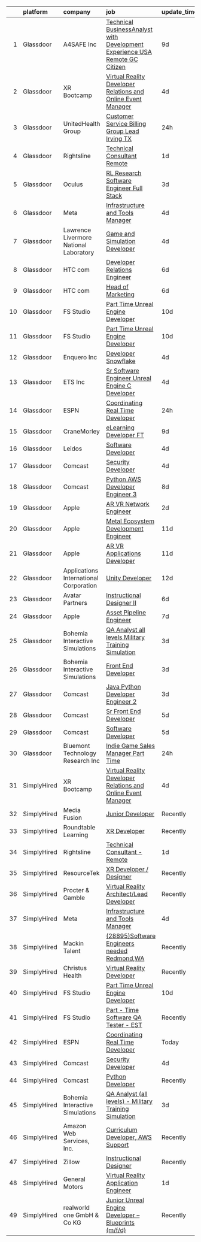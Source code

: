

|    | platform    | company                                | job                                                                                                                                                                                                                                                                                                                                                                                                                                                                                                                                                                                                                                                                                                                                                                                                                                                                                                                                                                                                                                                                                                                                                                                                                                                                                                                                                                                                                                                                                                                                                                                   | update_time   | location          |
|---:|:------------|:---------------------------------------|:--------------------------------------------------------------------------------------------------------------------------------------------------------------------------------------------------------------------------------------------------------------------------------------------------------------------------------------------------------------------------------------------------------------------------------------------------------------------------------------------------------------------------------------------------------------------------------------------------------------------------------------------------------------------------------------------------------------------------------------------------------------------------------------------------------------------------------------------------------------------------------------------------------------------------------------------------------------------------------------------------------------------------------------------------------------------------------------------------------------------------------------------------------------------------------------------------------------------------------------------------------------------------------------------------------------------------------------------------------------------------------------------------------------------------------------------------------------------------------------------------------------------------------------------------------------------------------------|:--------------|:------------------|
|  1 | Glassdoor   | A4SAFE  Inc                            | [Technical BusinessAnalyst with Development Experience USA Remote GC Citizen](https://www.glassdoor.com/partner/jobListing.htm?pos=101&ao=1110586&s=58&guid=00000182c456edacb19726c26c419eac&src=GD_JOB_AD&t=SR&vt=w&ea=1&cs=1_2c25801c&cb=1661151408024&jobListingId=1008068574056&cpc=854D4784592487FF&jrtk=3-0-1gb25dresklss801-1gb25drfcis1h800-89f07b9c5615b559--6NYlbfkN0Bzkuy17zoNwKMVjyusHhR7JNYo3SmelKzW8jp1Pa4Tk4WW547EexT8KCJbSv4Mthr40tnlciIOFRj3WnCJDMelxvGVjVYfTqcUHJY3IBu00D70biicCqZ3Ktq_Bb2g1kNeta-ZNYBGh8PFlpS697iW-Al6J39GgwP82gqq2nzFogfkhtGZFhn7ys2-cp6o6GS0vnsNOI2aip_69lIMhkrKtkuTkXrqiTQB-nRW8LY4SyxInyhi64Y_gHxa3rlH1oC7uG-lYg-fR8tu5NFAr_mbcBeTN8dcXQyzv-J58Dy4hYJiBps_YJv8lxUSGFBCOar9Kvr7xhyRRk2J4WoNvAc94yCJVBVqaFGy3oYlkSPJHVtCm-Q61zJdFk9Q-p_dt3zY67IwaA8V1yGnMO4yWrNYeLvtng0dg_WmDc_tEzAciNBgzImqP96CpBbEECttgkSkDe3hZ1Sxce8-8oHa27yEXDdpXR8nt7W_WOixgsQyH09l8-1eRP8v5hB4AM11vnhaOXHs1GSBkpsR_LjQ2xkz9ssDu-jwAGGN08_fjVimbNb7hVC3EufI1cDS5-w4KQx_JWioYSQdTQ%3D%3D)                                                                                                                                                                                                                                                                                                                                                                                                                                                                                                                                                                                    | 9d            | Remote            |
|  2 | Glassdoor   | XR Bootcamp                            | [Virtual Reality Developer Relations and Online Event Manager](https://www.glassdoor.com/partner/jobListing.htm?pos=119&ao=1136043&s=58&guid=00000182c456edacb19726c26c419eac&src=GD_JOB_AD&t=SR&vt=w&ea=1&cs=1_69c10969&cb=1661151408026&jobListingId=1008076540658&jrtk=3-0-1gb25dresklss801-1gb25drfcis1h800-40360dfe05569299-)                                                                                                                                                                                                                                                                                                                                                                                                                                                                                                                                                                                                                                                                                                                                                                                                                                                                                                                                                                                                                                                                                                                                                                                                                                                    | 4d            | Remote            |
|  3 | Glassdoor   | UnitedHealth Group                     | [Customer Service Billing Group Lead   Irving  TX](https://www.glassdoor.com/partner/jobListing.htm?pos=116&ao=1110586&s=58&guid=00000182c456edacb19726c26c419eac&src=GD_JOB_AD&t=SR&vt=w&cs=1_66491a18&cb=1661151408025&jobListingId=1008084187948&cpc=334ABAF5D42DC775&jrtk=3-0-1gb25dresklss801-1gb25drfcis1h800-e30e0ab690e0e7ce--6NYlbfkN0C8O9VKdOj_1Zh75e9_CvYhSsWVxS1Pvi5WUWhsf4w7FJvt2herunrAnbex0gfe-mgfXI7gwJcPxc9JlCe_M0BwEW2eDRxzcEZScZKKWpZoP0lBTRxYbP-H0IQuUl353h_w9FgWC3ZN12g-0YPPRxv7DYaLFDkSwCRJzhK--XsX6ATgMfNg_imFPubsn8AbFD_rDwvArTftyna75kylJ-F9v7yLVmuXdkQG825WeIHJnhHuAaIhAwf7MydTmVEEKQMKS5M5SbNhmzdgp1eRvhNtI7zttexydad-TpIFMhGLAvfD6IRs3sXN05CLJYIAU2fp9NROwATWFNV7mU_6pavfYW7uyelWfZoIhrd4Jd-_UlBshKQzHSiWdXDvMp7QRvMwz6rO9-lx0HmygI62rXkBHoKQIOhSixKdoLlZaWsT1kBV5PbPzXGk)                                                                                                                                                                                                                                                                                                                                                                                                                                                                                                                                                                                                                                                                                                                                                                                | 24h           | Irving, TX        |
|  4 | Glassdoor   | Rightsline                             | [Technical Consultant   Remote](https://www.glassdoor.com/partner/jobListing.htm?pos=125&ao=1136043&s=58&guid=00000182c456edacb19726c26c419eac&src=GD_JOB_AD&t=SR&vt=w&ea=1&cs=1_c4696180&cb=1661151408028&jobListingId=1008082533576&jrtk=3-0-1gb25dresklss801-1gb25drfcis1h800-b28c18853c3c68fb-)                                                                                                                                                                                                                                                                                                                                                                                                                                                                                                                                                                                                                                                                                                                                                                                                                                                                                                                                                                                                                                                                                                                                                                                                                                                                                   | 1d            | Los Angeles, CA   |
|  5 | Glassdoor   | Oculus                                 | [RL Research Software Engineer   Full Stack](https://www.glassdoor.com/partner/jobListing.htm?pos=112&ao=1110586&s=58&guid=00000182c456edacb19726c26c419eac&src=GD_JOB_AD&t=SR&vt=w&cs=1_b08a9571&cb=1661151408025&jobListingId=1008078786576&cpc=E773D000C9BC26FA&jrtk=3-0-1gb25dresklss801-1gb25drfcis1h800-16e1e33920239c4c--6NYlbfkN0DYl4UJW4r1Vl7FEn6T9F-rD9lpC-0oMJVSiWjK_MGUd8e8cHXcpv6KPyjLHZEfqkVCSz7qx1TovtVsfCg11HwAcbtWJR5FtemKP4VSk4a3AdbM0H6oiYCULlWelCFYqZJADYN-aYm3Hn8YhHu2tuE7kGArBMBc8qO6_BpfggiTUBxTix4opivm3HYtHsolzTj7JtLSuy24XAcbzfUH-KIU_kVCCAtVPwDSUbitKq86xiBjZvF_2zq9hhKLnzKveEbSgrhF34iImzWmUSUIC2qlTlfHiN3BjsQCmmOqQSLajFWzlEimTCnCA447_hhp9X2cWBklrwS31OpCweo98shV4YWs4ucPmLN4bGgPwIitU1uCT9yd93066JIRwmHzShzC1g1_gT2pykcmmXXEhmnj8psdW6tTFresPpzVICGWako_BT0bGCFj0oQX4vFeoZmruhY6-R5mr1RRGCQHSe88wc9XtPm70nrjNAjTDW7Zf334eanzPON_NhnU-cMhNDUClrofTv6iH_tcyZUmj8Tt6cqInmfRoHHEwJfmYUQjYJ4FwaK6uMTnNzNP7E43e_Jm627DEjX2O1b6_nGVBE4x9e9IcHruxhi2kNfVvy2kioIGHgR7hIGbf3BF15HiSaz3uDc_fcQX6wq3eX_wkdIoMDs56CizQwbgSy4Lj8VIOQRiGV0CM5_hWEtzbgYkypnss49hH2f6lp86Ef91E0nVFHm-urbV3sJZikdVdTAvuA54oAVR_8GUt33fSZHUhvf-hY5dzbLnokejid6_E19AVezkHIrxP6A_xf5XxbvDqMVH4UlM7gqSk-PBRyFULi4JP0pJToYjJziseHz0hDQCI2vzLDsKwq1rrX-yNfkcNXvDdATaaBAD30eQK1PmOOR08ZoCMm19eb_oibLoKM4Qj_K9_bYK0o-hjCfFioVQ447-NGB5n8Wpfm6CklxwlXnXRNBFCFTGD9pz45kSVVZoJ06MVbqrS5okwXRdW0ZTblD7SOX66Qc2pY0VCZpE-GogSN24Bc6_B9WhIRtcMXD8ThGEdb19Qgw%3D)                                                                                                                                        | 3d            | Redmond, WA       |
|  6 | Glassdoor   | Meta                                   | [Infrastructure and Tools Manager](https://www.glassdoor.com/partner/jobListing.htm?pos=113&ao=1110586&s=58&guid=00000182c456edacb19726c26c419eac&src=GD_JOB_AD&t=SR&vt=w&cs=1_8f7f1ce0&cb=1661151408025&jobListingId=1008076299199&cpc=4B86475FAF393599&jrtk=3-0-1gb25dresklss801-1gb25drfcis1h800-b0602e2ef1b710bf--6NYlbfkN0DYl4UJW4r1Vl7FEn6T9F-rD9lpC-0oMJVSiWjK_MGUd8e8cHXcpv6KPyjLHZEfqkUD7CMh-wCEXDkAR9zQxtMbf2w0Ec7H92z7SdHs3zfxwTQzwOg8dhL4hxON3iIHwCVdkTHkJvYcHO_3HKFFwStZ11TKfxWs_iJjgDqYubsyNFl9w5ChZfBRmx4CQeydH8_KdE9RbXRMRljJNO6rqD4cPBndapnz1UkxDHUDieu13lO7SnRK6zXqKv-3p8nwwk2gE9F6uM6pKnFFaZ8cS2plikyFTlULbIzMCxGnZ80Nbf97ztBJhCTV7LkJTTR0zja_PSzqD8jx5K12z5WZD67yB37MTzVVXbseGUVtBxDR73fPfiftPCMhXxG9nGsUlDsNPrI6nwa4NVBUeFNMzLOVoMqmSwkgjCWcgGcBvpyOt3ux9xJyWhyzDho6HU0zni-IxK9FdRc3gRAWE40GCXkUx3MUITQtmA6dUj7IspNwTq64BjAB2_EF34e3bzQRFK_2yhLBLmoEF6lscLdfdVx2mf-5wgdBy_1KNdZCfk-IO-JI1k-oepjUhc7E2bSTZsOeRwJBQxRtppMjEgyiAAZxwzT6AWDy99I8MxdTQ7eFDoeQyhrOliK_kKXjR8CYSWCprbQmwEcTakDt5H_8gyGWUPihUJboni2AsgMHSfK-b_KMuDsuZqy1SlE_VbxF_hSfpsAA8hCp-InZPlqtejcBUbiKhhq31KOO6DpaECfEUha-bPJkgSWn4RbVELdKp-JXPlbUesLWkQKZ2Ve1b9iwejnpVf26VvHiR1qJRFHSp8UAn16fmHXfteQSdpHMXQJUTEZsV4_2e-mds0U_cMQX-TpxNlRxSishDYtMny1u6VFz4tSRxcNpwphDSz8LF2ZTDL1iYfHXEr3vyL4DhnykmpLLz1em5EL-ip5kRDRA25V_hnHGil_DKHgRd81WY8i9BWBLHm7wz4OcXPen3glSegD0zCl-8lvLhpyn8MbxebtaGYS0ll0pTFRKpfZNO4sUh3lOLR2rqmhSzfpz5WrcZFSlMFJ5r6mZ4sb3peKgx_ngivCeMLUyzCzcMqsXakE%3D)                                                                                                                  | 4d            | Seattle, WA       |
|  7 | Glassdoor   | Lawrence Livermore National Laboratory | [Game and Simulation Developer](https://www.glassdoor.com/partner/jobListing.htm?pos=127&ao=1136043&s=58&guid=00000182c456edacb19726c26c419eac&src=GD_JOB_AD&t=SR&vt=w&cs=1_39c46c9e&cb=1661151408029&jobListingId=1008076483323&jrtk=3-0-1gb25dresklss801-1gb25drfcis1h800-9e68e00d5c18058c-)                                                                                                                                                                                                                                                                                                                                                                                                                                                                                                                                                                                                                                                                                                                                                                                                                                                                                                                                                                                                                                                                                                                                                                                                                                                                                        | 4d            | Livermore, CA     |
|  8 | Glassdoor   | HTC com                                | [Developer Relations Engineer](https://www.glassdoor.com/partner/jobListing.htm?pos=120&ao=1136043&s=58&guid=00000182c456edacb19726c26c419eac&src=GD_JOB_AD&t=SR&vt=w&ea=1&cs=1_41445909&cb=1661151408026&jobListingId=1008072487863&jrtk=3-0-1gb25dresklss801-1gb25drfcis1h800-490580dda677e724-)                                                                                                                                                                                                                                                                                                                                                                                                                                                                                                                                                                                                                                                                                                                                                                                                                                                                                                                                                                                                                                                                                                                                                                                                                                                                                    | 6d            | Remote            |
|  9 | Glassdoor   | HTC com                                | [Head of Marketing](https://www.glassdoor.com/partner/jobListing.htm?pos=126&ao=1136043&s=58&guid=00000182c456edacb19726c26c419eac&src=GD_JOB_AD&t=SR&vt=w&ea=1&cs=1_913327f8&cb=1661151408028&jobListingId=1008071501988&jrtk=3-0-1gb25dresklss801-1gb25drfcis1h800-cceea279db5f5925-)                                                                                                                                                                                                                                                                                                                                                                                                                                                                                                                                                                                                                                                                                                                                                                                                                                                                                                                                                                                                                                                                                                                                                                                                                                                                                               | 6d            | Remote            |
| 10 | Glassdoor   | FS Studio                              | [Part Time Unreal Engine Developer](https://www.glassdoor.com/partner/jobListing.htm?pos=122&ao=1136043&s=58&guid=00000182c456edacb19726c26c419eac&src=GD_JOB_AD&t=SR&vt=w&ea=1&cs=1_f6753516&cb=1661151408028&jobListingId=1008067041743&jrtk=3-0-1gb25dresklss801-1gb25drfcis1h800-6bf5bcf63a3e2505-)                                                                                                                                                                                                                                                                                                                                                                                                                                                                                                                                                                                                                                                                                                                                                                                                                                                                                                                                                                                                                                                                                                                                                                                                                                                                               | 10d           | Remote            |
| 11 | Glassdoor   | FS Studio                              | [Part Time Unreal Engine Developer](https://www.glassdoor.com/partner/jobListing.htm?pos=128&ao=1136043&s=58&guid=00000182c456edacb19726c26c419eac&src=GD_JOB_AD&t=SR&vt=w&cs=1_eb9d3fc2&cb=1661151408029&jobListingId=1008067102163&jrtk=3-0-1gb25dresklss801-1gb25drfcis1h800-a990c51b6cabe093-)                                                                                                                                                                                                                                                                                                                                                                                                                                                                                                                                                                                                                                                                                                                                                                                                                                                                                                                                                                                                                                                                                                                                                                                                                                                                                    | 10d           | Remote            |
| 12 | Glassdoor   | Enquero Inc                            | [Developer   Snowflake](https://www.glassdoor.com/partner/jobListing.htm?pos=129&ao=1136043&s=58&guid=00000182c456edacb19726c26c419eac&src=GD_JOB_AD&t=SR&vt=w&cs=1_2aeeb851&cb=1661151408029&jobListingId=1008075563857&jrtk=3-0-1gb25dresklss801-1gb25drfcis1h800-77a577ee7a62de20-)                                                                                                                                                                                                                                                                                                                                                                                                                                                                                                                                                                                                                                                                                                                                                                                                                                                                                                                                                                                                                                                                                                                                                                                                                                                                                                | 4d            | Milpitas, CA      |
| 13 | Glassdoor   | ETS  Inc                               | [Sr  Software Engineer   Unreal Engine   C   Developer](https://www.glassdoor.com/partner/jobListing.htm?pos=103&ao=1110586&s=58&guid=00000182c456edacb19726c26c419eac&src=GD_JOB_AD&t=SR&vt=w&ea=1&cs=1_837afff2&cb=1661151408024&jobListingId=1008076526481&cpc=8B69257BFB62E45C&jrtk=3-0-1gb25dresklss801-1gb25drfcis1h800-bbf0eb7b3e9377e3--6NYlbfkN0CdNy9g2aZANdx64tcJyvWC4Dh9hlXtf0GcMh6TvyMiE6AIPqQPqecK_sZn2J-LffgSo7ctgry6v4dXyDHO80Qn1FJ58EOyEHMZxqQarSSQnF9REy9be9Z4Olizzju9BIDTX8b2W8Ho2K5yQIjVIKBFfJXWJmZt2U0lXPTcHHt7qDqZDtEZqVLW3CfABCpQ2zpisOGZp8XeaNci7yw6rY_Q3k-4h_sKdWwRYcOFOdT9n3SyNK6eycJHJ4MiQiEXq6XIscX8Iq0lwI18NeTSOigrsJzZf5WjNH9dou9ErDskf7f482J5F0296MzvGU-KWauXlN7__6Y32k5QVhR-pv2F3uhW_1tfFu19oASd_mHYASvcJ_S3DZSOFQNlBLYHtxRQ4_pcpcfo7RYcbLOQ-FIFE6xZutCL8TMGU6ef2I86tp-raeB2rAtTA6cjxrJTsic6TMqfZAXwyopnkGTvKDMKQbhFZAjFp6pYNilcwNM24J756jFwPmupjB8zJchsKPler3sbZ8XQsg0gYXT3lwnOH454LUHXN-gZCY_5zXuR13ZMPZrrWtTb)                                                                                                                                                                                                                                                                                                                                                                                                                                                                                                                                                                                                                                      | 4d            | Plano, TX         |
| 14 | Glassdoor   | ESPN                                   | [Coordinating Real Time Developer](https://www.glassdoor.com/partner/jobListing.htm?pos=109&ao=1110586&s=58&guid=00000182c456edacb19726c26c419eac&src=GD_JOB_AD&t=SR&vt=w&cs=1_a738595d&cb=1661151408025&jobListingId=1008083924554&cpc=9C2286EA3771AAF6&jrtk=3-0-1gb25dresklss801-1gb25drfcis1h800-4cef1231aee6559d--6NYlbfkN0DAFTyt7pbDCC2JPO79CSdi1dIb81yjczP5qsKcZIxgiYm3-7g-689Ur9xqU8QiYHUS8egt5HEXbCqf9IEst1x0Ro6AnMW-4u9UrYH0zn4DrXX1smrEoxkL_EkTyhGjp2KcraoKlroD_d6OJcw_J0Y5W77BbspEnJOqfe_y0dUvasjuXKGINue5Pui9dJnnvQT3y79BWvivaabbTi4-Eq0o2Vf6HP3sFf6YsquJwZOMaI_wWpndEZTJ7Mrhh9EzY7z-s5wACJdMyLS1UkkvinLgIwGpJ7Wyi1SgBHG9fteyXzSfofT7mWTlb3UDNW9pKH8ZP23ZVVqSaf6m_gYeyRZUB7WuAjQfyIjxwH8J4APCVv3Wrbpvh4gpU6aefkxfk9SzOIGtuYVqX6xS0rdvs7PasZH6mqv1L-Qm3PeXGhIkP-ZYmyD6ClG-HEf5WvaUZRY%3D)                                                                                                                                                                                                                                                                                                                                                                                                                                                                                                                                                                                                                                                                                                                                                                                  | 24h           | Bristol, CT       |
| 15 | Glassdoor   | CraneMorley                            | [eLearning Developer  FT ](https://www.glassdoor.com/partner/jobListing.htm?pos=124&ao=1136043&s=58&guid=00000182c456edacb19726c26c419eac&src=GD_JOB_AD&t=SR&vt=w&ea=1&cs=1_f406e2a5&cb=1661151408028&jobListingId=1008068553412&jrtk=3-0-1gb25dresklss801-1gb25drfcis1h800-c246a52bb454fddf-)                                                                                                                                                                                                                                                                                                                                                                                                                                                                                                                                                                                                                                                                                                                                                                                                                                                                                                                                                                                                                                                                                                                                                                                                                                                                                        | 9d            | Irvine, CA        |
| 16 | Glassdoor   | Leidos                                 | [Software Developer](https://www.glassdoor.com/partner/jobListing.htm?pos=106&ao=1110586&s=58&guid=00000182c456edacb19726c26c419eac&src=GD_JOB_AD&t=SR&vt=w&cs=1_1f5dcd87&cb=1661151408024&jobListingId=1008077271826&cpc=C3517E2410EFB392&jrtk=3-0-1gb25dresklss801-1gb25drfcis1h800-00cd903cd62788fc--6NYlbfkN0CZUO70VSdYKA8PR3jfrSh5ljhqJhfDt0PzQCMubt8cRihWbmqO_-Ccw6DGinMZCyJzkaFxd7N7OqMyGmEHSKB1kslckWKLwPCBcZhEd3jGlq5d3SmluoLsMVZyld88sLpr1kDfBznTNAO-J-XdWqpErp3ozdklj28lvMojXzqmC9BKoEzEmPy-idNRag3NzvtasDxGMszEeHKmRFRKJwxLDJkCJ6ZVJM38UapZUTs5SGuuuxh8Yx9RXNxukLYIQUhZmvTh8SNABQReTcj18OJtTaK1iHFRLNnefuAQMeAUwaydyp5E0jTXqi6QtkiaC8h7VF7bysS8SVdrtePG1PBImzb3dv6n0lg3NJBS2z4bjOBxnapYWwwEji9IKalNoUWbmbJnEOzt8FJ6V-giM9zlwEUyVzjz3ZgtFDTijaWE8rq-VBVyJoQrEaZ8LyOT_WeN2XuvpH3AYxM30OmoFdY60i1hXXdJVW6mJPlgppsfx3DyyhpF1ipge2mZJSNJ2OfJkwrt3X8WhQQVtgPGvzP6M4GqtBqc8yPVL7ZLfS9tkJ4knN61MrVoIodlYRNtrIt4UTrRc19TNKNYQ3CGBfjJ0T3NRhPJyjwouOwGH-OmXGOKmaGB5wY8)                                                                                                                                                                                                                                                                                                                                                                                                                                                                                                                                                                                                              | 4d            | Bethesda, MD      |
| 17 | Glassdoor   | Comcast                                | [Security Developer](https://www.glassdoor.com/partner/jobListing.htm?pos=105&ao=1110586&s=58&guid=00000182c456edacb19726c26c419eac&src=GD_JOB_AD&t=SR&vt=w&cs=1_18dd2857&cb=1661151408024&jobListingId=1008075927893&cpc=B576E40E3A51D23B&jrtk=3-0-1gb25dresklss801-1gb25drfcis1h800-1e5f0d828400ade7--6NYlbfkN0Cj-KmZPsf9w80C8b1WzNVrlanjD2SXJjxuCbUWHsXPZlTAgGmdtIUzoKTi6fK6Wvbb2FsyFMRsMrsLUmWcK-zjr0-HpnIvC6YjRCnq78k7G2Ra1KDhfUScDcwxAI1dmViyy_BG-7AFwCppe0Y2fVZIG1fzXihl0v0xE9NzuXxb_E-gdNhvier3r5QvxfzfNkPYvfGXQLCnr4X0sediwgeNMt3cawe2XFt2dpkFzHuwlT5mGOe7wsL59zZGqTmmqKM2JFusrQfVCTBRpuzsjLxLhPJx4MdhnXMjCymeNq7vDI5qyuvpSkYy2vjDUuDnlUxRzE8W5DYMFI6Vei7imgdLfCVCQENaKE5_UK2bShtsooJKfd1PbjpeINRcU5VP65WUYIbD2TxZSXBoSCf5Pu2GOtAbIz23IaJ2asskmmV3WD_8NaUDWbIRklNoK6fxQ5CMM9M8uMBXuo6tlmX1MZNJGRGGRY08DOm7uslWzaOuV4y0r7FGL8tv9TGG1YBoufIHEZgHbjDtThj7x3kuHL3vTh3eh2eDgsaVmW5dBXeUJ7NBzI840TlqzMEshP-NHgUizn3LM8RjuFhh0h-QYemsh6YPrW6iH_VeSQMHzxrdscTnfLywh6RGsZMtsM8p9AhxWKA9M8qQSuUVROKMFW74eZZRi6HaguyDeYdQ09vE-huK5epRqKne6YFkzGfe73MyHnS-lrLvXe7xZFPKl3O8hZRMehoch9hz0xSz6kfEzsM57ykxwn0-emirVe_u5nEwred26nVjjooDFrOO92Ed1_0v5I96jO44luBSWo388JlGlCW_t6Ik76nZsL9-mBjtnqWcqcLsZYSjEciaEooRab6Gthn4jppIqDQSSqEzjmV4MrKC10_ICyCYd4X7NlZAGNwIbBvi2-OLPX0F42qtplB_a4L0c-OrCYaJGN2HwIXemhEPEJk1ivb4fynDLhc9OJZDklem7Xgl_2LwhkVIM6OxyhWzWRjL69qeNCsS7EcIKpEfh1wYzFKo2v0kpH5hqyrnXl6s8vfy2Xj8PQaYgTZFG7Cuk44t8Iuku2Xt33N-M0BTTY59YF7-iGMg2TopCoiAs19-2XTKL0CP-46iTOEsrq3rYdh95dSbST7Odg%3D%3D)                                                                                  | 4d            | Philadelphia, PA  |
| 18 | Glassdoor   | Comcast                                | [Python AWS Developer  Engineer 3](https://www.glassdoor.com/partner/jobListing.htm?pos=108&ao=1110586&s=58&guid=00000182c456edacb19726c26c419eac&src=GD_JOB_AD&t=SR&vt=w&cs=1_d0613176&cb=1661151408024&jobListingId=1008069962411&cpc=545C0D17DAD7ABB7&jrtk=3-0-1gb25dresklss801-1gb25drfcis1h800-75fbe2f8e1a8a631--6NYlbfkN0Cj-KmZPsf9w80C8b1WzNVrlanjD2SXJjxuCbUWHsXPZlTAgGmdtIUzoKTi6fK6WvaiwDWqLfMqJHh60TTbJMuVpI5OJl8qSFIaEY9AHY5qSeRYzpfibzPPaVnL5A3Z4zgdmSsiSTB3LAXeidE2-gx4sK0adJBUcty6mugQvvcX3DDsPYligB0qbxoZBawoYt7rp7YZBhmeOjhspmNF2aR9JFyk-ihSrm6AU3b0Q1bgZCAwojJlIuGGCSuJUDPZeLNexuSjiNL_Cz1M3erd9iwAUphId1MHig0xxMOkmrxGkA_rwOJhg7-S-1QxlmCq7ejRrtKRddx6I9H7pWbmO1y-E2n7bCcXkcdGsi89bSs-1BKtKMs2EU3yKVan9QZdTnX-vWoi2BFdsd91lalXp1s-BQxps77h2aj49fJdxfRLZ0KEH2qDLQWjX08dBBll4GzgrlA9si1_oNgrsKmZt47mH1ONpia2XiykqsNvuTjQm5KA6HDAMIRFULK9kpJrP43ZoO9Zevsm7IzwignaBFrw8yB9_ElbtsY4JSQgJ9k6_aH6ZgvPRuvGcAMkoOZRCuaFDM0Nt9GZcVY33_efGv4tFvp-fTqnHjyzm_ziKIYaF-bFT9ac-GD-jsAGFO1EN7tt3afLdn0Y5JA3X57O4KCUxH6selRfUTxWOT6ExjaIROKmuHyLvfRalYM0VHoFa5f2A2eLlUe-MA2uyNGYhLGD6l2BetV-AsgTJpfOpta9Ev9TcJkl0UIgmD6IblTw1FrxkL0SaStRdZJ-B1Kf67k2BiWHUak14UMKY014m0nUjSMT8rdS3KPdgThYvwvbcV8-ckR6lzntv_oMnYTM2sx8D1Kb6OOHhoa-4lMKCHSDw8uoocr7NdaEd0P9i3bFrY0D2y-yixtcPKa9FxLcUtKcCfzlTfMP4Je5tntVEQy0zoy1zMnBrdOSwMNWlddUdrQzBSbG-giRrOCaWW73_WXTjWyiDldjhwb4hStqHgB-xaTXy0sFjy4tdhXSDa3i0g4qUhvcU5CEXLPV7NCgsdc8pPx55Q7ADPdeQQ84lP_nNisVgXEF9tjN99AwdL7W-lvp25gePe4Ic-Vr4HuPLB0uwaF9Nl8Aj2PQz6T5mTTHO7PwTlKPJ5wpjBYSA6piviKnj5oJcL2as7Rdv-Ju22Kj-h8_jb3FvDU%3D)                  | 8d            | Philadelphia, PA  |
| 19 | Glassdoor   | Apple                                  | [AR VR Network Engineer](https://www.glassdoor.com/partner/jobListing.htm?pos=118&ao=1110586&s=58&guid=00000182c456edacb19726c26c419eac&src=GD_JOB_AD&t=SR&vt=w&cs=1_054b6284&cb=1661151408025&jobListingId=1008081264614&cpc=3BA4CE39D5B5DEF5&jrtk=3-0-1gb25dresklss801-1gb25drfcis1h800-33f689b8e1a1681b--6NYlbfkN0BvKrLyj5gPmtZO9T8euul8TCxuuKNOtzRJOomxnwSEodTz2Bc-sPZl29JElYHfcoQKOPQELNxXp6jtlkUmaz4Zq-tV9GjA3cFQ80Qz53AF1m9F6UiWgmAlRFnwZModudZIJ0llSaEh2K6ucWDe_0w77l-xeIKnbaorBFlqfi7oatMBemHidY0cxvZSiOpRk8OoUC5CH8NYtA4Qmsyd9LPr4mfNm4fPUVpm4XBLpRHpMRzE62San59AeneuhfhLqeAKBVdymWYjFpsC4oPWGZ5JH_tbgyJ3dftyYszbnAZlUWUKteKSOCypYr3q57ust_pMAHF7ay8AvGm-acIDfTjoEq9cSgRabjBfd3JONtxvvznmV97k7QleZruJZfopNbfPyGsrSQGjZm0SF1ZLIvvbZxCpQ3bl90p_gJvG9uO8jAhLd3Wz7ngX8KW9YC2ZaSQFrpCyowwTpLahWB6h09spc3420V6FvZ8lbEfxapzBryv0p0hTZ76rtZQFw5V8eD-0cPOc2vZxvJC20SNOx-vabMfK9XUkKE_5NYaem5vx6qrVq6l7vQ204wfeKuhQsFiHiG6b0xHAMyCbM8GrYJ4XlUGTqOyQD03G4sRcLYWl83gZuG6lPsWh7uwnfzIYKFIAecIH0B09cgsPeFoKBhgzNwF-02wZOcldbVOk6-0A7BhyQpAFY84CpA_uhzqDClNuEIWIxM6xIR0IP_D5-uYXQ9ZxqOxKJx2Jnuaxx1rSgacc4LdmtJCEC0OR2IkENg7qRaqjIvxUBvTwubN0YqwPuCEiqVDTTDknB_PFBqjliBpC64QuBb1_pVxzCgyrzT5fwuKmT-VfupBisoyyWueEtW7oY9jXe5fwsbZ3piJttMQmWQpbI91so3KjMaLswWM-vY9riQrqTG8n7WD-OUB2JboPn-nVjEhnrbcDK96ZViXWN4LVgYEZamH7QL9-Uz4%3D)                                                                                                                                                                                                                                                            | 2d            | Culver City, CA   |
| 20 | Glassdoor   | Apple                                  | [Metal Ecosystem Development Engineer](https://www.glassdoor.com/partner/jobListing.htm?pos=117&ao=1110586&s=58&guid=00000182c456edacb19726c26c419eac&src=GD_JOB_AD&t=SR&vt=w&cs=1_e471734c&cb=1661151408025&jobListingId=1008064548516&cpc=654405A9B1E0A9F5&jrtk=3-0-1gb25dresklss801-1gb25drfcis1h800-9ffdd4c38ad88842--6NYlbfkN0BvKrLyj5gPmtZO9T8euul8TCxuuKNOtzRJOomxnwSEodTz2Bc-sPZlADHp0xxmf8VdQhhdluzofmUgPT9FP6o-WTqQ4xTpPuqKeI_lo_iBzayN6nMnD0GER_oem3X0Qp8FsDhz23rVgJ28wVIlxSLy5YjK9nfLJHsWCVn6qpknS80gZgoaG8ND5yIW4MmM1wrAVI8x4kmf-7CtLn3SAr38HmOGz9bTQNTLv_LAPl9KJTZ12BlLwymr3oJCeGhOAmUrajkPrTrtwOtsOXXxbah9OtmrotgCadDPI2tAIUdPes2wBqQHjt50uwlKREWqBPBFsQfQFCpAN3k9Bm4h9wPIoLWzrspgHJ9e3dsVaR-GNkk5mFZx_P9XycQUNNMQbDtWnFHthYTkoQ-TrN8AmgZPneIwY98RZ06KSfEEi25J7AvOrdnwI7CT0astp8NcPFKEMBTk9GHWfLuCU22nqnQ3UUinkGuwYo7-LpqhzIte90IkdYQUvGXq361zARGg79YefXAUUU_04bxWdWqva3yWuvf0DcfZ-CA8nAVxGXjZcdIA6_nsIyg5o2GsJI7Gf1FEeNbDSnEhVdyP2jbJl0Let-Ol7gzKk-I5LW_47JLbo51eBnjDj0YfR88nzpQCRREJpcbBTwaSMJ24AfCFcU7njFzcGI0MAGyHUpQhh0B_VRD7Fa8VVN0Ey2oPCaT4mja_GmynxRasif4qDux0TsgC_a-Ms9iHp4CehsjY4fvQJOWpWk2YRe_oIkz6Ec6IdntY4LFZXf5sJWE-9_-LY6xknt9Ak5Au0fa40oj80dI-TfZi7x_WBuvZTo6ai3O2NtTO11Gj41PouEZhQ4vSzPzGXNXgyAiQ4P-z3sS039f1xSndwo63YuZ4a3BWA36xGxqoUIuU4XwQSlXzdFG3XLLTihfhUOeauzYIpzf6Pg1S8qbNzIL3jZ-yo6hz1dzerKZhT_0KbQ_UpOKE2ROo15Qx)                                                                                                                                                                                                                            | 11d           | Austin, TX        |
| 21 | Glassdoor   | Apple                                  | [AR VR Applications Developer](https://www.glassdoor.com/partner/jobListing.htm?pos=114&ao=1110586&s=58&guid=00000182c456edacb19726c26c419eac&src=GD_JOB_AD&t=SR&vt=w&cs=1_01ab0f7a&cb=1661151408025&jobListingId=1008064548798&cpc=F41FEAB56D215062&jrtk=3-0-1gb25dresklss801-1gb25drfcis1h800-5b18afaa85b6f89c--6NYlbfkN0BvKrLyj5gPmtZO9T8euul8TCxuuKNOtzRJOomxnwSEodTz2Bc-sPZlbtkML8D-m4oxb_hpOtMKg-ZWAJOl8Gt0osaIcQnV1Vxg6fD3dWLJ_HF7jZsKhKZ-5fAeIli_bHF2Z_f6m9oie3yysZsUZa-WVwUykagV7lo4oQuDqlIsPZZYy9zvA5dlVUj9iflNdw-eAUecBMVAyx-Th2lHWRcIUwzUPj8X3rUJmB2HPYrgBr_xvC2J6xJ-K0ierb6nKpcRhN_GiBzdf8wAjypHM98rh5nDgspgV7dILbDFc_EYBnRTp3hE3YqAv8xRF7QDa6ka5StgwuZtbbloWU9tySEuZ_5RQk59RsCJ9Jb5tS0X5DnjA8YF22hH1qOHLVMYZ2_26pZVV3Qft5a99mosAuES-H8lt7LEkNhEMBCwIXWfdP4_SUBzpPLug-zyru27T1QXEyaZlud4YIjGFWTLKMpDLQ7LdYLsKyHocznb7EHUZTK5cbyeymP57l0RLCN66AtSYMPw2yNMDSHF8oVO9tVEKhIBxU8M4pF0sTrRvZeu1MQD1Qx57Rv1agRuN-YLGa9QAknvSDpZoNxvb0Gh1XqY3tH9MmrWa2y3seDKuasN91jssDnJLlU2PtWKl8l9s777tQ1W2uOsP8vCd2izPNkZfTWJzylezRr3DD9ta_aGMxRGohE6Qyr2LcUuveur1jRAE0qRa-KBcchBdXHrzsueuvgPTcnF30pWlxrcOZAdbRO5551cAm1P8uweLTtiw00H_Vesd5aC5KEABNkuDpIduNcWeQoRV_fhCNS3fBIfCBrtC0LPg8JAY6KT9JhFC6-p665CMag_0ylgUGNgH_6mzerjggRgb53mPVaNxCQdgBkcFrbScKGQNyG64OIozw37icKdepi9DPWh7X-tXQRE48EoC9JmTTv4xYHcUwGqhGaI-bOnGypYF1rTaIBk0csDXDw3UJJ-Jg%3D%3D)                                                                                                                                                                                                                                        | 11d           | Boulder, CO       |
| 22 | Glassdoor   | Applications International Corporation | [Unity Developer](https://www.glassdoor.com/partner/jobListing.htm?pos=102&ao=1110586&s=58&guid=00000182c456edacb19726c26c419eac&src=GD_JOB_AD&t=SR&vt=w&ea=1&cs=1_66821a39&cb=1661151408024&jobListingId=1008063343561&cpc=7F925F5888094D6A&jrtk=3-0-1gb25dresklss801-1gb25drfcis1h800-d2c8f4e37a635e67--6NYlbfkN0AS3oPsAAmCngCu4U51_2RxXyfS7TdWOFtWPOafNW52IwBtI59ZXPdtfA3svvnxya3IhrtIKjp-_N6sisgsKzSxprYS_YTJd_wl0lpONz31S7cWSlyk53jxFlw1zEgS45L7xh_Qm5NdssYe6ZlPZIHIsG1HV9E73ViLQpOpzxJIQP-E5wNvLwv0J4ilgglH_he3nMSTG8wsCGHE2alcP42JMxkPAvZeRpkgaK1iZSQLzzxLPeZeQ81RqSeR3ISO0jhIuEx-5k4aUDOeaiEfnGmoxcmhqBSw3FF2mPMKI787kXCaZtxgczgGnlJBP_FN81daIlRYquoUpZ2TeoW097Z48VRkRdPrNB7vubN4EqGd21JU_no1toPE0YzI27H0ijpjdHPDkgUIjRIyIfjeJGwlIGg8JzMzdw_1OtIm0ObetwNTRx4S-IKmBQtMjZxz9aFDiodwDVK6ei-twDLHwt2iNijGxI2gGpHL1REk0-Mlwud3FHEFlwoLu006mT_iG68%3D)                                                                                                                                                                                                                                                                                                                                                                                                                                                                                                                                                                                                                                                                                                                              | 12d           | San Diego, CA     |
| 23 | Glassdoor   | Avatar Partners                        | [Instructional Designer II](https://www.glassdoor.com/partner/jobListing.htm?pos=111&ao=1110586&s=58&guid=00000182c456edacb19726c26c419eac&src=GD_JOB_AD&t=SR&vt=w&ea=1&cs=1_6363ff3e&cb=1661151408025&jobListingId=1008071905511&cpc=F583A5AE0DDDFE3A&jrtk=3-0-1gb25dresklss801-1gb25drfcis1h800-21d0207488481c95--6NYlbfkN0CSE3POay3L6XNXi0aipSscdc1Zs2V3vZI2w3p7sV-Wv1bIWmPceOZiv0zhHpyXaxL7EL9HKTarCfZAPQSHMSwr9aIO0JG-vXCLOAQRlllkeZpUuIgedCyLxO4NVE-6tZUAxB_ME5cAyxCiu2ir9Y5FqnNy--TBFx0J4afeOTMLw1SnPadEH2ObDbzlenXyUZTgw78mrSAOLlziMrL6s8BmoPtpBBej3FD0VZpE6wPjd0QutKMwOHYPBesF_pOcYud6v3pjvvkYvCGaxSKZUoycOQm0uNqoIJV0eAUj1ZxYjLrke-RfZkl_J8IIyV6mW1XxmwOctbWrTbK718hu006E_MouUiHaAqN9Jflmh3bILjXEEm791y-zMx2AAGpZqgLBpet-FdCReSVSlpfur8T4rlRjhfVJ62QETqKKYZjqLfR41BKssLKW72apKlZgbAs0rSsattpBGRKrkTW6-ALEFebD8yg1NcP0fqNW35eQVuix4r6QmfTkEnl6cdWiNck%3D)                                                                                                                                                                                                                                                                                                                                                                                                                                                                                                                                                                                                                                                                                                                    | 6d            | Remote            |
| 24 | Glassdoor   | Apple                                  | [Asset Pipeline Engineer](https://www.glassdoor.com/partner/jobListing.htm?pos=115&ao=1110586&s=58&guid=00000182c456edacb19726c26c419eac&src=GD_JOB_AD&t=SR&vt=w&cs=1_2e4f3973&cb=1661151408025&jobListingId=1008070155800&cpc=F41FEAB56D215062&jrtk=3-0-1gb25dresklss801-1gb25drfcis1h800-6e854d5c67eb5f9f--6NYlbfkN0BvKrLyj5gPmtZO9T8euul8TCxuuKNOtzRJOomxnwSEodTz2Bc-sPZlbtkML8D-m4oj9KrQJ9RmPZQJWXH8z4IXxpSpe48GR61-W4c6bhwgrsQV7bsyKnhvJ_mMgEnN62pR69hWQ0sfrURpIYEBAAzB2iwgWaaRyNLx_9XWDUka6-In7zaZLdC70HZcGBevbmut3QJIChDJ8cKVyAM4tx4l4AEDG81kpihq7Hi3MThtzMumT8hmzUbjbMgb8TRr1hEOC_3egdgWXLD0ejwE-7pzJzjVWTsiVawuh2IrwdkBivXAY5KUTi4R8Pv5wdo7Z3lDlYrbcmz0tXOPOR_tgt0Pt8h9ak69zPgf_6G6C2RTRmqpBBtgewTBkq-Z7cRj18HoYdEdHC59IFOvwj80KfgkCObFw8e2gF0WFvxYcMlG-Al1KaLhVC0cR7tpXCyAHymG-w6Ax8zQxxqQnHbCvOxvDkOfnFXSG3livfcAH1iNsegSO7uFVLhGyWHgWTE8KzQy327ZxumFkii2TThoBwfokqGBApyti73UWwJLEYU-RQiMwpdGOue5KAe-Z7aIhPSsseteWoIbdruFRccMwk2ZWZdUVQP7itz8y3Gf9HuE-mWLxPOSR2EwVS1_Ae5a4oTw2fnknHHJujq_ziXp4O2KBX6DX_5kOMRIGI6czqxb48lnupAYji7rpciLH_pLRZw24T-LJnMiN-Fo_NfvyBpzbw7v6DL_Sm2IJemb33OmlPcNUJUYhZI85PLCVLrOGnfk2lTK0_8nTcFe3G4KtYqpRjkHKtNWpZ17c13WInTQxQ-HQ2NU8Xnn7-wmo7IB5kb6sT6tA-RrD6vhK4V2Ht9rTqSVye-mLkS_7qcyxTSpXkU-uZzozVmYV9qrxEOxsYCSnLmLy3KxkR7Ygd2rNVlBS1-WXTPuIhIPpSd3lHgwYsyxFVJCo1HUv9kD-CjdLSdivFT7TwnHlw%3D%3D)                                                                                                                                                                                                                                             | 7d            | Boulder, CO       |
| 25 | Glassdoor   | Bohemia Interactive Simulations        | [QA Analyst  all levels    Military Training Simulation](https://www.glassdoor.com/partner/jobListing.htm?pos=121&ao=1136043&s=58&guid=00000182c456edacb19726c26c419eac&src=GD_JOB_AD&t=SR&vt=w&ea=1&cs=1_115c6590&cb=1661151408028&jobListingId=1008079811378&jrtk=3-0-1gb25dresklss801-1gb25drfcis1h800-470b1a2d411ad420-)                                                                                                                                                                                                                                                                                                                                                                                                                                                                                                                                                                                                                                                                                                                                                                                                                                                                                                                                                                                                                                                                                                                                                                                                                                                          | 3d            | Orlando, FL       |
| 26 | Glassdoor   | Bohemia Interactive Simulations        | [Front End Developer](https://www.glassdoor.com/partner/jobListing.htm?pos=123&ao=1136043&s=58&guid=00000182c456edacb19726c26c419eac&src=GD_JOB_AD&t=SR&vt=w&ea=1&cs=1_538bd4b3&cb=1661151408028&jobListingId=1008079811370&jrtk=3-0-1gb25dresklss801-1gb25drfcis1h800-53a20cdc08c35093-)                                                                                                                                                                                                                                                                                                                                                                                                                                                                                                                                                                                                                                                                                                                                                                                                                                                                                                                                                                                                                                                                                                                                                                                                                                                                                             | 3d            | Pittsburgh, PA    |
| 27 | Glassdoor   | Comcast                                | [Java   Python Developer  Engineer 2](https://www.glassdoor.com/partner/jobListing.htm?pos=110&ao=1110586&s=58&guid=00000182c456edacb19726c26c419eac&src=GD_JOB_AD&t=SR&vt=w&cs=1_425736e3&cb=1661151408025&jobListingId=1008078447520&cpc=BA15C3E50D27FFE8&jrtk=3-0-1gb25dresklss801-1gb25drfcis1h800-01367ad61bf98737--6NYlbfkN0Cj-KmZPsf9w80C8b1WzNVrlanjD2SXJjxuCbUWHsXPZlTAgGmdtIUzoKTi6fK6WvZgV8ZrS8HzKljyTPiNnnF3Tk4y8Ob7O41-7_WEuj-mXNALBGGIBfaLssTEulI2x0dprLnJMRFofpOZm-q9brUt4PgedAR9cj7Jx7CscUpq5IHwEKEv-enC3kchuW_52_NvjFqMK3lkDIA8Otv0Ga-00EnOeMUJQQMF9mqxujSrZhaXDI5oa95R0s-82XbpCeFIiSrCPf34Tq6xSucizO3Mq2OnJakPVY3FJUAohIOtal15R9IIwUjbxdEaLPtdDsXL2R92oCAVhco6KVAYlJ3Q8dD8ig_yQ6oRybuEeDhOzaxAf9q1Uc9_Cj5I8sEY7o2TMm0Kh_BX6j5mgkqq6etjXb-HflhOvW9BTTF26R0FlETq_c936nlppavMRAaiM5YaMtyONQR0T6BG9w55ClnsZd8tH8GsAIsHFP9CLqpUk0qLjUxB8Z_Y3yCt1WHLwOt6B5y965yfOB03TNYhBttgQhWmu3hpFMMrhnIJO959Zh7Z1MU4D7YrBjaDTs2vDq3NKK7gW_YxZAM297dGrDlgigygVDEI12aCPgsgnIbVgPY9rNRvBxAP224K1wr_SZ6ovXzxceLlMtjnbB-kmDFRe5oPAHi9QSTF5zBlRfj1vyyb3m4jdO6Lgizt4kcwXaq2V5zwc6goAldEhsePIHpyl2-vqfiNAv5Y9M-NnU03ZD0-NmIwX2mCzluTwUwE-KqcMN_J-XSnVsFZ3YzCp-1T2-mtgy47sMI5k4UXmrZLqxC9PrNakTFJhDsIUu-ToTW54d1abisExciWgSVoNzxUDyznaHBycNvpIjj00k8p1BuHg_BJa35Y19xxTxP7AeO5H2aFQNMH3Bl71sslvNCirgRByTx7ID7dCZlflyvNa2jQTvZw6MSaL2aqs78D2mv2xnPHrYuVe5-Ux1IB-hkqvPD0bCyLVtIdqzNbhbIKdIRuZpQ3JCxmaCFi1mdvcDRB57pkMP05-v3wPb2SuZ9KTSdJgon3bwsbi_9tik78mmWRCebMt8P7sC50cNR5sTaDNbbbwC_BnyS3CEDfxw4v_O8ZGzJTd6ATzYMdbVyoLfR-jXTgj-ncvhvQI5fC2NrxwEsrDCnO-ESWt13K5OxPSu0PLsdubriDuPZJy7zVew%3D%3D) | 3d            | Philadelphia, PA  |
| 28 | Glassdoor   | Comcast                                | [Sr Front End Developer](https://www.glassdoor.com/partner/jobListing.htm?pos=107&ao=1110586&s=58&guid=00000182c456edacb19726c26c419eac&src=GD_JOB_AD&t=SR&vt=w&cs=1_2aab16a7&cb=1661151408024&jobListingId=1008073476691&cpc=545C0D17DAD7ABB7&jrtk=3-0-1gb25dresklss801-1gb25drfcis1h800-9eec1fb1a1dcb804--6NYlbfkN0Cj-KmZPsf9w80C8b1WzNVrlanjD2SXJjxuCbUWHsXPZlTAgGmdtIUzoKTi6fK6Wvad1HtiidVpejjfodtpgmdfeqEE8mawFu1gGZvHgys1WXFQZEERrI_R7WTYHfX33QjMf8_ngLq65kO6WsIWP-36FqiQkGs6vVMPWtKTiGZkpFbtP6BoH_9Z7ifnI2VQBEIYcqqIzOLNdcBOveZXV8AlRCYvh_bjkjbKnJgPvOAMelsHGumtcWqGvZlybV-sGnc43LcgLusOtLhcZViFcqtkZ_IaMEHO75faj_VonBYYRk8jax30GH_aKzR6C5_aiTTHhG7AMUWAktzKi_HvXj0WkTDC1eY0wUJLsQxZYpCoD9FTVAtwJgsHESsvL3tuJwFQYelIFcMwiL7m3Pdd9byehUXK1GQHEHvUoIMPkQz09qcUolIEAXEWkIZiOj74iKTEx2_TZvXSYpZUa1-9UzJLeKGiK3f9oH3g-LXILaixYa0CQZlBJdGJ0cXNqskb_H8E5A0s0nWOnfgqpQPpKBU_bOIPGSSTNkWl15VdHay-a2gs4MV1uS0X_6Yo-um5CR9GNNycy8lOxsZWFKdUpuciel7PGtu-G4aCOUuhoWfhpaECY7cRfxSA8q8ZsnxUM2a0k4kPfnLix5VhBtDa9e-O3d1LpO6wIrmTCuFVok4T1RyNpj_zrDa9cCpRsmQgTHhuSGytbRHm2jVLkPP6dGXqgDkQCQ9qlWYrTZf3-e-eKaS51sVYourweJH9JAPDAuwdbVa0rszWON9D1_Fj6PovW_b8plQLmIl8AKkk2_QoI0uz6dVWzARZdws6aSplo6vOx7WiOEoOmZYhU_37tXRr9KQzMD-1V8KdwiJqSijqPCoM_7RCX8K12p7UE5uf2_c-Xd934_69CV4uW8p1h4yOXP-jiGpF1lLbPQGnJ85Qkj6KimLW2ZPZVTdKaX8KWcMolOEB3lMnnMagd2QT-r--RT3Im4fM9fKZnQ6MT69gU0PiX2zFWEVG1b8mZ-jvhFdRJn7gqT3Yyd71Ovvmgm1hDv82kbCeui_zOwyg7NeJ_s8rZPbwc7xqgYwbWm9clEwUstrNgpSHtOfbTAo8YZVngK6ZhuU4VH2cDvqMZpLY8CiMwH5vczpT4fD8SAFSEjo%3D)                                                            | 5d            | Philadelphia, PA  |
| 29 | Glassdoor   | Comcast                                | [Software Developer](https://www.glassdoor.com/partner/jobListing.htm?pos=104&ao=1110586&s=58&guid=00000182c456edacb19726c26c419eac&src=GD_JOB_AD&t=SR&vt=w&cs=1_0f152f76&cb=1661151408024&jobListingId=1008074868409&cpc=FF950A86FEA5DF54&jrtk=3-0-1gb25dresklss801-1gb25drfcis1h800-ad86cae5cbcf1908--6NYlbfkN0Cj-KmZPsf9w80C8b1WzNVrlanjD2SXJjxuCbUWHsXPZlTAgGmdtIUzoKTi6fK6WvYWhl_M-bJNhXRh1o-pnD2Su-q_ZHNX67ucX3wnoEaS3FJq64GwIq66nKhK3Nh9lgPDm4CYW05MOQOTSx7JcpdUiSXrrW8dud6KKML_1hv_KFAVsGg25nUe_ytzw3JoXIxcNE-8ep2JouePLLg9eO2RdNt10Q8ry0rykl6wsJ24VHNF5eFNAjW_d8_8hQSMXi9AAGkeKVTzQ9rgf5odEU3W3feibdGFYCYEySAsxcWP99UdwS9VF39eTvfkSr2flqulwgh-kElTZgjPFEgCr6e6-FFfET8VEunfZfjCwaX6d7s84i_YE8zWHdxODEJyvNip_lintXiRX6jq2foSx9v7xJ8u4IfZA_H3ULxHhSzf87WFCygiM7wdoSlcvaK5VdhhwhbTvL-ZVPwL4GJ7ym6kTbNgsyiHf2eb18cYPldyov39ysXUGcsDzC2OoyEGiCwaIhn_t_eDehuEKYIsYyL79WAS4OmgovnsykSbynY1UfJ28aFKLQ0zNvzI2fB5ZabpcOZ2NDeiFpdG5AixsqehVdggZkiYq07MeQzMOL8iP1SmL18BitG89924CmCOyVKQ-3fLt1LEJY0R3NNjX92GgiSxclhdF1agcFQgWltqZ4_hNc6oYAMszCMsZ2nu_Rd5VMfcAYJuGRl4M10hhe8Uqbjp4sfhJEbgTL_NkTgBnu8BGvFjKqcr0rCICkqo1DcgS_0bjJKpvygKRt_cEs9b32-WR4bHbX5Fx6GjU4UcJa1h8OgFICWpwC9n_fsYy8l5yhL_nkHj3aMK5kvQ8d4zdFb0vVp3QsU7OmVjLgEXwI9iAV961MFaysYuHes7ae-wOdwh_qFIe1wtE8MeYyC2IVjBUr33Het4fTIu-fQE6HNt9fPFw7ziAyVM76GH9-0zRPVgqW2jw3MSxGYfjx5mhjeAlz2oCgtLVYQvB0VRA43rVSUsez-AE3_TXpbT149ErRIQHB-YIDoVr6M9JeQXXJiysadIyqrJqQ1Wi9jy0Z3656hDCrQJl7IlUoV4ywck7X_0JTFB7mxXy4dCy3vw80mr78ai7hiywL-zhdSEyQ%3D%3D)                                                                                  | 5d            | Philadelphia, PA  |
| 30 | Glassdoor   | Bluemont Technology   Research  Inc    | [Indie Game Sales Manager   Part Time](https://www.glassdoor.com/partner/jobListing.htm?pos=130&ao=1136043&s=58&guid=00000182c456edacb19726c26c419eac&src=GD_JOB_AD&t=SR&vt=w&ea=1&cs=1_9ae0cb6c&cb=1661151408029&jobListingId=1008083968952&jrtk=3-0-1gb25dresklss801-1gb25drfcis1h800-fc4cf261da6ffb10-)                                                                                                                                                                                                                                                                                                                                                                                                                                                                                                                                                                                                                                                                                                                                                                                                                                                                                                                                                                                                                                                                                                                                                                                                                                                                            | 24h           | Luray, VA         |
| 31 | SimplyHired | XR Bootcamp                            | [Virtual Reality Developer Relations and Online Event Manager](https://www.simplyhired.com/job/mCET7HO2lCRjR3lyagUhfHAm_YLwOyEynvKiC74KvveoAO47oHkLeQ?q=virtual+reality+developer)                                                                                                                                                                                                                                                                                                                                                                                                                                                                                                                                                                                                                                                                                                                                                                                                                                                                                                                                                                                                                                                                                                                                                                                                                                                                                                                                                                                                    | 4d            | Remote            |
| 32 | SimplyHired | Media Fusion                           | [Junior Developer](https://www.simplyhired.com/job/xgHABmGgmj7LyLM3bFyVuG3VG2_fTw40b8lvsLxXETLR5yrEE_a1hw?q=virtual+reality+developer)                                                                                                                                                                                                                                                                                                                                                                                                                                                                                                                                                                                                                                                                                                                                                                                                                                                                                                                                                                                                                                                                                                                                                                                                                                                                                                                                                                                                                                                | Recently      | Huntsville, AL    |
| 33 | SimplyHired | Roundtable Learning                    | [XR Developer](https://www.simplyhired.com/job/wOQuZ9koRYUSm1hEeqD5cBAg2gv6ZaNx9lP6DooZsrvy6adzC62lYg?q=virtual+reality+developer)                                                                                                                                                                                                                                                                                                                                                                                                                                                                                                                                                                                                                                                                                                                                                                                                                                                                                                                                                                                                                                                                                                                                                                                                                                                                                                                                                                                                                                                    | Recently      | Chagrin Falls, OH |
| 34 | SimplyHired | Rightsline                             | [Technical Consultant - Remote](https://www.simplyhired.com/job/O1YEjbT-OffG_BwZZLDDR_MXR4qqjlBM_OSXUD7ABebGyUjYRzDpOg?q=virtual+reality+developer)                                                                                                                                                                                                                                                                                                                                                                                                                                                                                                                                                                                                                                                                                                                                                                                                                                                                                                                                                                                                                                                                                                                                                                                                                                                                                                                                                                                                                                   | 1d            | Los Angeles, CA   |
| 35 | SimplyHired | ResourceTek                            | [XR Developer / Designer](https://www.simplyhired.com/job/l6KeIIe0pUUgS_EjH5Sc6rjk_JSNDeB-4uSI6CiQ8EGrnOlI_kXt_A?q=virtual+reality+developer)                                                                                                                                                                                                                                                                                                                                                                                                                                                                                                                                                                                                                                                                                                                                                                                                                                                                                                                                                                                                                                                                                                                                                                                                                                                                                                                                                                                                                                         | Recently      | Nashville, TN     |
| 36 | SimplyHired | Procter & Gamble                       | [Virtual Reality Architect/Lead Developer](https://www.simplyhired.com/job/ozw_teaUirzci8ByWJu9iJSHaYKMrV4oho_I6L3xx-RWfhmJLo4BAw?q=virtual+reality+developer)                                                                                                                                                                                                                                                                                                                                                                                                                                                                                                                                                                                                                                                                                                                                                                                                                                                                                                                                                                                                                                                                                                                                                                                                                                                                                                                                                                                                                        | Recently      | Cincinnati, OH    |
| 37 | SimplyHired | Meta                                   | [Infrastructure and Tools Manager](https://www.simplyhired.com/job/SnM34eEUf4pN3vzH0-lPxk1CeT8Rpb1DimQeD3emHH6aZmkQYuXdAA?q=virtual+reality+developer)                                                                                                                                                                                                                                                                                                                                                                                                                                                                                                                                                                                                                                                                                                                                                                                                                                                                                                                                                                                                                                                                                                                                                                                                                                                                                                                                                                                                                                | 4d            | Austin, TX        |
| 38 | SimplyHired | Mackin Talent                          | [(28895)Software Engineers needed Redmond,WA](https://www.simplyhired.com/job/RAmRW9gqxODU-wmTOjoQM4kUXpWD3xg6NVCLdQECS8wQdHqhwFymAQ?q=virtual+reality+developer)                                                                                                                                                                                                                                                                                                                                                                                                                                                                                                                                                                                                                                                                                                                                                                                                                                                                                                                                                                                                                                                                                                                                                                                                                                                                                                                                                                                                                     | Recently      | Redmond, WA       |
| 39 | SimplyHired | Christus Health                        | [Virtual Reality Developer](https://www.simplyhired.com/job/3nyxlvpfDtS3dl_QHDeZcdAQezzoBUYdCV54iNzUzqqt_z2IF5ozbw?q=virtual+reality+developer)                                                                                                                                                                                                                                                                                                                                                                                                                                                                                                                                                                                                                                                                                                                                                                                                                                                                                                                                                                                                                                                                                                                                                                                                                                                                                                                                                                                                                                       | Recently      | Irving, TX        |
| 40 | SimplyHired | FS Studio                              | [Part Time Unreal Engine Developer](https://www.simplyhired.com/job/bbNgzorYub0yDvUnoYSRIfcuDpvweBcF6i2S6vlj4XYStWi176Vmgg?q=virtual+reality+developer)                                                                                                                                                                                                                                                                                                                                                                                                                                                                                                                                                                                                                                                                                                                                                                                                                                                                                                                                                                                                                                                                                                                                                                                                                                                                                                                                                                                                                               | 10d           | Remote            |
| 41 | SimplyHired | FS Studio                              | [Part - Time Software QA Tester - EST](https://www.simplyhired.com/job/cG4e5xdYyNnSffr7_IIr4GYo41tkzpquUBz8ngNtyoqNC1_1jOFfEA?q=virtual+reality+developer)                                                                                                                                                                                                                                                                                                                                                                                                                                                                                                                                                                                                                                                                                                                                                                                                                                                                                                                                                                                                                                                                                                                                                                                                                                                                                                                                                                                                                            | Recently      | Remote            |
| 42 | SimplyHired | ESPN                                   | [Coordinating Real Time Developer](https://www.simplyhired.com/job/fHmsGFZJwnU50poRQW-bViusmHUKVB2wOZWHsXucHtFh3x7uW0UtXw?q=virtual+reality+developer)                                                                                                                                                                                                                                                                                                                                                                                                                                                                                                                                                                                                                                                                                                                                                                                                                                                                                                                                                                                                                                                                                                                                                                                                                                                                                                                                                                                                                                | Today         | Bristol, CT       |
| 43 | SimplyHired | Comcast                                | [Security Developer](https://www.simplyhired.com/job/MQ9J4ZMp5UZ8-vJIp9dz7mqRlWo4O4ZtTlc5AAl9fc-MSinEEdVH5g?q=virtual+reality+developer)                                                                                                                                                                                                                                                                                                                                                                                                                                                                                                                                                                                                                                                                                                                                                                                                                                                                                                                                                                                                                                                                                                                                                                                                                                                                                                                                                                                                                                              | 4d            | Philadelphia, PA  |
| 44 | SimplyHired | Comcast                                | [Python Developer](https://www.simplyhired.com/job/EbU8Va7ds2hybH-LhH87VYrIokvPhARrjoTIYyyFyCfvh7D_2KnFrg?q=virtual+reality+developer)                                                                                                                                                                                                                                                                                                                                                                                                                                                                                                                                                                                                                                                                                                                                                                                                                                                                                                                                                                                                                                                                                                                                                                                                                                                                                                                                                                                                                                                | Recently      | Philadelphia, PA  |
| 45 | SimplyHired | Bohemia Interactive Simulations        | [QA Analyst (all levels) - Military Training Simulation](https://www.simplyhired.com/job/TsNI_z1XveSWiEJzqAsKx3HWVRSgQ0ksgSyaPLSbxYDhIXSNW6-rcg?q=virtual+reality+developer)                                                                                                                                                                                                                                                                                                                                                                                                                                                                                                                                                                                                                                                                                                                                                                                                                                                                                                                                                                                                                                                                                                                                                                                                                                                                                                                                                                                                          | 3d            | Orlando, FL       |
| 46 | SimplyHired | Amazon Web Services, Inc.              | [Curriculum Developer, AWS Support](https://www.simplyhired.com/job/HK8u_W1s0Qj0XDr9nNnkhPX9sMTG6alrgg3-o7yRflu5mLBMl-pugg?q=virtual+reality+developer)                                                                                                                                                                                                                                                                                                                                                                                                                                                                                                                                                                                                                                                                                                                                                                                                                                                                                                                                                                                                                                                                                                                                                                                                                                                                                                                                                                                                                               | Recently      | Remote            |
| 47 | SimplyHired | Zillow                                 | [Instructional Designer](https://www.simplyhired.com/job/Sz8UpLpOtW2iMiVKkGCCaLdLcXP5QTQucu96qxeObw90hM7TUNkajQ?q=virtual+reality+developer)                                                                                                                                                                                                                                                                                                                                                                                                                                                                                                                                                                                                                                                                                                                                                                                                                                                                                                                                                                                                                                                                                                                                                                                                                                                                                                                                                                                                                                          | Recently      | Remote            |
| 48 | SimplyHired | General Motors                         | [Virtual Reality Application Engineer](https://www.simplyhired.com/job/YBkBsFjeUEQw70oeKCblo8TF7W8COQXNcd2gPP_IOBxdnfPWipWvSw?q=virtual+reality+developer)                                                                                                                                                                                                                                                                                                                                                                                                                                                                                                                                                                                                                                                                                                                                                                                                                                                                                                                                                                                                                                                                                                                                                                                                                                                                                                                                                                                                                            | 1d            | United States     |
| 49 | SimplyHired | realworld one GmbH & Co KG             | [Junior Unreal Engine Developer – Blueprints (m/f/d)](https://www.simplyhired.com/job/H2rlpjI94ByxelMAay-okMt8W8U885ZFqKmTh28cY0jZYYBO0O0Mwg?q=virtual+reality+developer)                                                                                                                                                                                                                                                                                                                                                                                                                                                                                                                                                                                                                                                                                                                                                                                                                                                                                                                                                                                                                                                                                                                                                                                                                                                                                                                                                                                                             | Recently      | Remote            |
